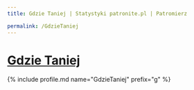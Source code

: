 ```yaml
---
title: Gdzie Taniej | Statystyki patronite.pl | Patromierz

permalink: /GdzieTaniej
---
```


# [Gdzie Taniej](https://patronite.pl/GdzieTaniej)

{% include profile.md name="GdzieTaniej" prefix="g" %}
